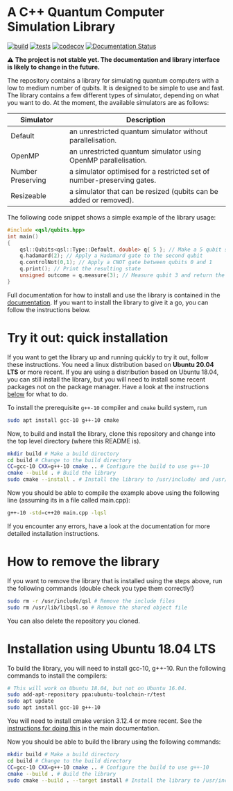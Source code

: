 # A C++ Quantum Computer Simulation Library

[![build](https://github.com/lanamineh/qsl/actions/workflows/build.yml/badge.svg)](https://github.com/lanamineh/qsl/actions/workflows/build.yml) [![tests](https://github.com/lanamineh/qsl/actions/workflows/tests.yml/badge.svg)](https://github.com/lanamineh/qsl/actions/workflows/tests.yml) [![codecov](https://codecov.io/gh/lanamineh/qsl/branch/master/graph/badge.svg?token=VYUJ0OZIEZ)](https://codecov.io/gh/lanamineh/qsl) [![Documentation Status](https://readthedocs.org/projects/qsl/badge/?version=latest)](https://qsl.readthedocs.io/en/latest/?badge=latest) 

:warning: **The project is not stable yet. The documentation and library interface is likely to change in the future.** 

The repository contains a library for simulating quantum computers with a low to medium number of qubits. It is designed to be simple to use and fast. The library contains a few different types of simulator, depending on what you want to do. At the moment, the available simulators are as follows:

| Simulator | Description |
|-----------|-------------|
| Default   | an unrestricted quantum simulator without parallelisation.
| OpenMP    | an unrestricted quantum simulator using OpenMP parallelisation.
| Number Preserving | a simulator optimised for a restricted set of number-preserving gates.
| Resizeable | a simulator that can be resized (qubits can be added or removed). 

The following code snippet shows a simple example of the library usage:

```c++
#include <qsl/qubits.hpp>
int main()
{
	qsl::Qubits<qsl::Type::Default, double> q{ 5 }; // Make a 5 qubit simulator
	q.hadamard(2); // Apply a Hadamard gate to the second qubit
	q.controlNot(0,1); // Apply a CNOT gate between qubits 0 and 1
	q.print(); // Print the resulting state
	unsigned outcome = q.measure(3); // Measure qubit 3 and return the result
}
```

Full documentation for how to install and use the library is contained in the [documentation](https://qsl.readthedocs.io). If you want to install the library to give it a go, you can follow the instructions below. 

# Try it out: quick installation

If you want to get the library up and running quickly to try it out, follow these instructions. You need a linux distribution based on **Ubuntu 20.04 LTS** or more recent. If you are using a distribution based on Ubuntu 18.04, you can still install the library, but you will need to install some recent packages not on the package manager. Have a look at the instructions [below](#installation-using-ubuntu-1804-lts) for what to do.

To install the prerequisite `g++-10` compiler and `cmake` build system, run

```bash
sudo apt install gcc-10 g++-10 cmake
```

Now, to build and install the library, clone this repository and change into the top level directory (where this README is).

```bash
mkdir build # Make a build directory
cd build # Change to the build directory
CC=gcc-10 CXX=g++-10 cmake .. # Configure the build to use g++-10
cmake --build . # Build the library
sudo cmake --install . # Install the library to /usr/include/ and /usr/lib/
```

Now you should be able to compile the example above using the following line (assuming its in a file called main.cpp):

```bash
g++-10 -std=c++20 main.cpp -lqsl
```

If you encounter any errors, have a look at the documentation for more detailed installation instructions. 


# How to remove the library

If you want to remove the library that is installed using the steps above, run the following commands (double check you type them correctly!)

```bash
sudo rm -r /usr/include/qsl # Remove the include files
sudo rm /usr/lib/libqsl.so # Remove the shared object file
```

You can also delete the repository you cloned.

# Installation using Ubuntu 18.04 LTS

To build the library, you will need to install gcc-10, g++-10. Run the following commands to install the compilers:

```bash
# This will work on Ubuntu 18.04, but not on Ubuntu 16.04.
sudo add-apt-repository ppa:ubuntu-toolchain-r/test
sudo apt update
sudo apt install gcc-10 g++-10
```

You will need to install cmake version 3.12.4 or more recent. See the [instructions for doing this](https://qsl.readthedocs.io/en/latest/install.html#cmake-at-least-version-3-12-4) in the main documentation.

Now you should be able to build the library using the following commands:

```bash
mkdir build # Make a build directory
cd build # Change to the build directory
CC=gcc-10 CXX=g++-10 cmake .. # Configure the build to use g++-10
cmake --build . # Build the library
sudo cmake --build . --target install # Install the library to /usr/include/ and /usr/lib/
```
